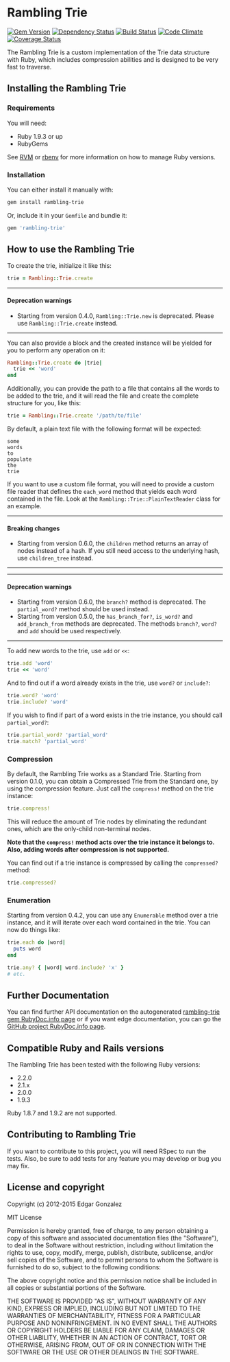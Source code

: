 # Rambling Trie

[![Gem Version][badge_fury_badge]][badge_fury_link] [![Dependency Status][gemnasium_badge]][gemnasium_link] [![Build Status][travis_ci_badge]][travis_ci_link] [![Code Climate][code_climate_badge]][code_climage_link] [![Coverage Status][coveralls_badge]][coveralls_link]

The Rambling Trie is a custom implementation of the Trie data structure with Ruby, which includes compression abilities and is designed to be very fast to traverse.

## Installing the Rambling Trie

### Requirements

You will need:

* Ruby 1.9.3 or up
* RubyGems

See [RVM][rvm] or [rbenv][rbenv] for more information on how to manage Ruby versions.

### Installation

You can either install it manually with:

``` bash
gem install rambling-trie
```

Or, include it in your `Gemfile` and bundle it:

``` ruby
gem 'rambling-trie'
```

## How to use the Rambling Trie

To create the trie, initialize it like this:

``` ruby
trie = Rambling::Trie.create
```

- - -

#### Deprecation warnings

* Starting from version 0.4.0, `Rambling::Trie.new` is deprecated. Please use `Rambling::Trie.create` instead.

- - -

You can also provide a block and the created instance will be yielded for you to perform any operation on it:

``` ruby
Rambling::Trie.create do |trie|
  trie << 'word'
end
```

Additionally, you can provide the path to a file that contains all the words to be added to the trie, and it will read the file and create the complete structure for you, like this:

``` ruby
trie = Rambling::Trie.create '/path/to/file'
```

By default, a plain text file with the following format will be expected:

``` text
some
words
to
populate
the
trie
```

If you want to use a custom file format, you will need to provide a custom file reader that defines the `each_word` method that yields each word contained in the file. Look at the `Rambling::Trie::PlainTextReader` class for an example.

- - -

#### Breaking changes

* Starting from version 0.6.0, the `children` method returns an array of nodes instead of a hash. If you still need access to the underlying hash, use `children_tree` instead.

- - -

- - -

#### Deprecation warnings

* Starting from version 0.6.0, the `branch?` method is deprecated. The `partial_word?` method should be used instead.
* Starting from version 0.5.0, the `has_branch_for?`, `is_word?` and `add_branch_from` methods are deprecated. The methods `branch?`, `word?` and `add` should be used respectively.

- - -

To add new words to the trie, use `add` or `<<`:

``` ruby
trie.add 'word'
trie << 'word'
```

And to find out if a word already exists in the trie, use `word?` or `include?`:

``` ruby
trie.word? 'word'
trie.include? 'word'
```

If you wish to find if part of a word exists in the trie instance, you should call `partial_word?`:

``` ruby
trie.partial_word? 'partial_word'
trie.match? 'partial_word'
```

### Compression

By default, the Rambling Trie works as a Standard Trie.
Starting from version 0.1.0, you can obtain a Compressed Trie from the Standard one, by using the compression feature.
Just call the `compress!` method on the trie instance:

``` ruby
trie.compress!
```

This will reduce the amount of Trie nodes by eliminating the redundant ones, which are the only-child non-terminal nodes.

__Note that the `compress!` method acts over the trie instance it belongs to.__
__Also, adding words after compression is not supported.__

You can find out if a trie instance is compressed by calling the `compressed?` method:

``` ruby
trie.compressed?
```

### Enumeration

Starting from version 0.4.2, you can use any `Enumerable` method over a trie instance, and it will iterate over each word contained in the trie. You can now do things like:

``` ruby
trie.each do |word|
  puts word
end

trie.any? { |word| word.include? 'x' }
# etc.
```

## Further Documentation

You can find further API documentation on the autogenerated [rambling-trie gem RubyDoc.info page][rubydoc] or if you want edge documentation, you can go the [GitHub project RubyDoc.info page][rubydoc_github].

## Compatible Ruby and Rails versions

The Rambling Trie has been tested with the following Ruby versions:

* 2.2.0
* 2.1.x
* 2.0.0
* 1.9.3

Ruby 1.8.7 and 1.9.2 are not supported.

## Contributing to Rambling Trie

If you want to contribute to this project, you will need RSpec to run the tests.
Also, be sure to add tests for any feature you may develop or bug you may fix.

## License and copyright

Copyright (c) 2012-2015 Edgar Gonzalez

MIT License

Permission is hereby granted, free of charge, to any person obtaining a copy of this software and associated documentation files (the "Software"), to deal in the Software without restriction, including without limitation the rights to use, copy, modify, merge, publish, distribute, sublicense, and/or sell copies of the Software, and to permit persons to whom the Software is furnished to do so, subject to the following conditions:

The above copyright notice and this permission notice shall be included in all copies or substantial portions of the Software.

THE SOFTWARE IS PROVIDED "AS IS", WITHOUT WARRANTY OF ANY KIND, EXPRESS OR IMPLIED, INCLUDING BUT NOT LIMITED TO THE WARRANTIES OF MERCHANTABILITY, FITNESS FOR A PARTICULAR PURPOSE AND NONINFRINGEMENT. IN NO EVENT SHALL THE AUTHORS OR COPYRIGHT HOLDERS BE LIABLE FOR ANY CLAIM, DAMAGES OR OTHER LIABILITY, WHETHER IN AN ACTION OF CONTRACT, TORT OR OTHERWISE, ARISING FROM, OUT OF OR IN CONNECTION WITH THE SOFTWARE OR THE USE OR OTHER DEALINGS IN THE SOFTWARE.

[badge_fury_badge]: https://badge.fury.io/rb/rambling-trie.svg
[badge_fury_link]: https://badge.fury.io/rb/rambling-trie
[code_climate_badge]: https://codeclimate.com/github/gonzedge/rambling-trie/badges/gpa.svg
[code_climage_link]: https://codeclimate.com/github/gonzedge/rambling-trie
[coveralls_badge]: https://img.shields.io/coveralls/gonzedge/rambling-trie.svg
[coveralls_link]: https://coveralls.io/r/gonzedge/rambling-trie
[gemnasium_badge]: https://gemnasium.com/gonzedge/rambling-trie.svg
[gemnasium_link]: https://gemnasium.com/gonzedge/rambling-trie
[travis_ci_badge]: https://travis-ci.org/gonzedge/rambling-trie.svg
[travis_ci_link]: https://travis-ci.org/gonzedge/rambling-trie
[rvm]: https://rvm.io
[rbenv]: https://github.com/sstephenson/rbenv
[rubydoc]: http://rubydoc.info/gems/rambling-trie
[rubydoc_github]: http://rubydoc.info/github/gonzedge/rambling-trie

